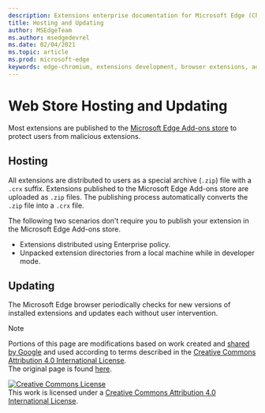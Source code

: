```yaml
---
description: Extensions enterprise documentation for Microsoft Edge (Chromium) Extensions.
title: Hosting and Updating
author: MSEdgeTeam
ms.author: msedgedevrel
ms.date: 02/04/2021
ms.topic: article
ms.prod: microsoft-edge
keywords: edge-chromium, extensions development, browser extensions, addons, partner center, developer
---
```

# Web Store Hosting and Updating  

Most extensions are published to the [Microsoft Edge Add-ons store][MicrosoftStoreExtensions] to protect users from malicious extensions.  

## Hosting  

All extensions are distributed to users as a special archive \(`.zip`\) file with a `.crx` suffix.  Extensions published to the Microsoft Edge Add-ons store are uploaded as `.zip` files.  The publishing process automatically converts the `.zip` file into a `.crx` file.  

The following two scenarios don't require you to publish your extension in the Microsoft Edge Add-ons store.  

*   Extensions distributed using Enterprise policy.  
*   Unpacked extension directories from a local machine while in developer mode.  

## Updating  

The Microsoft Edge browser periodically checks for new versions of installed extensions and updates each without user intervention.  

<!-- links -->  

[MicrosoftStoreExtensions]: https://microsoftedge.microsoft.com/insider-addons/category/EdgeExtensions "Extensions - Microsoft Edge Insider Addons | Microsoft"  

> [!NOTE]
> Portions of this page are modifications based on work created and [shared by Google][GoogleSitePolicies] and used according to terms described in the [Creative Commons Attribution 4.0 International License][CCA4IL].  
> The original page is found [here](https://developer.chrome.com/extensions/hosting).  

[![Creative Commons License][CCby4Image]][CCA4IL]  
This work is licensed under a [Creative Commons Attribution 4.0 International License][CCA4IL].  

[CCA4IL]: https://creativecommons.org/licenses/by/4.0  
[CCby4Image]: https://i.creativecommons.org/l/by/4.0/88x31.png  
[GoogleSitePolicies]: https://developers.google.com/terms/site-policies  
